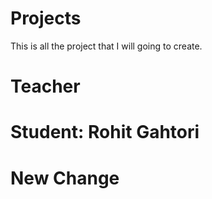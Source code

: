# Projects
This is all the project that I will going to create.

# Teacher

# Student: Rohit Gahtori

# New Change